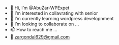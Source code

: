 - 👋 Hi, I’m @AbuZar-WPExpet
- 👀 I’m interested in collavrating with senior
- 🌱 I’m currently learning wordpress developnment
- 💞️ I’m looking to collaborate on ...
- 📫 How to reach me ...
- 📧 zargondal629@gmail.com
<!---
AbuZar-WPExpert/AbuZar-WPExpert is a ✨ special ✨ repository because its `README.md` (this file) appears on your GitHub profile.
You can click the Preview link to take a look at your changes.
--->
